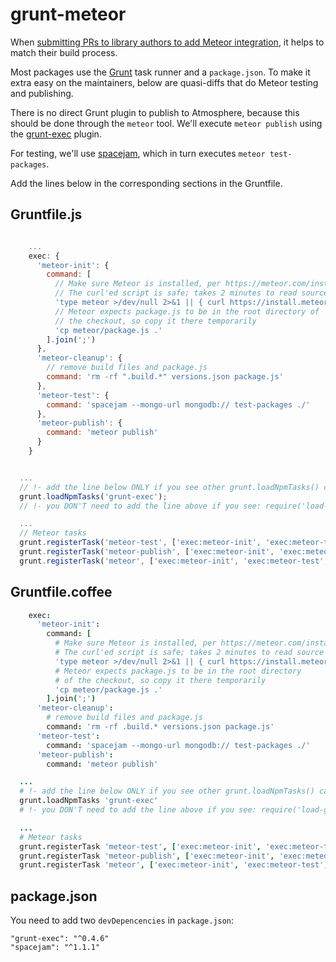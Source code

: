 grunt-meteor
============

When [submitting PRs to library authors to add Meteor integration](https://github.com/raix/Meteor-community-discussions/issues/14),
it helps to match their build process.

Most packages use the [Grunt](gruntjs.com) task runner and a `package.json`. To make it extra easy on the maintainers, below
are quasi-diffs that do Meteor testing and publishing.

There is no direct Grunt plugin to publish to Atmosphere, because this should be done through the `meteor` tool. We'll execute `meteor publish` using the [grunt-exec](https://github.com/jharding/grunt-exec) plugin.

For testing, we'll use [spacejam](stackoverflow.com/questions/27209779/exit-meteor-tinytest-after-after-all-tests-have-been-completed), which in turn executes `meteor test-packages`.

Add the lines below in the corresponding sections in the Gruntfile.

## Gruntfile.js

```js

    ...
    exec: {
      'meteor-init': {
        command: [
          // Make sure Meteor is installed, per https://meteor.com/install.
          // The curl'ed script is safe; takes 2 minutes to read source & check.
          'type meteor >/dev/null 2>&1 || { curl https://install.meteor.com/ | sh; }',
          // Meteor expects package.js to be in the root directory of
          // the checkout, so copy it there temporarily
          'cp meteor/package.js .'
        ].join(';')
      },
      'meteor-cleanup': {
        // remove build files and package.js
        command: 'rm -rf ".build.*" versions.json package.js'
      },
      'meteor-test': {
        command: 'spacejam --mongo-url mongodb:// test-packages ./'
      },
      'meteor-publish': {
        command: 'meteor publish'
      }
    }


  ...
  // !- add the line below ONLY if you see other grunt.loadNpmTasks() calls
  grunt.loadNpmTasks('grunt-exec');
  // !- you DON'T need to add the line above if you see: require('load-grunt-tasks')(grunt);

  ...
  // Meteor tasks
  grunt.registerTask('meteor-test', ['exec:meteor-init', 'exec:meteor-test', 'exec:meteor-cleanup']);
  grunt.registerTask('meteor-publish', ['exec:meteor-init', 'exec:meteor-publish', 'exec:meteor-cleanup']);
  grunt.registerTask('meteor', ['exec:meteor-init', 'exec:meteor-test', 'exec:meteor-publish', 'exec:meteor-cleanup']);
```

## Gruntfile.coffee

```coffee
    exec:
      'meteor-init':
        command: [
          # Make sure Meteor is installed, per https://meteor.com/install.
          # The curl'ed script is safe; takes 2 minutes to read source & check.
          'type meteor >/dev/null 2>&1 || { curl https://install.meteor.com/ | sh; }',
          # Meteor expects package.js to be in the root directory
          # of the checkout, so copy it there temporarily
          'cp meteor/package.js .'
        ].join(';')
      'meteor-cleanup':
        # remove build files and package.js
        command: 'rm -rf .build.* versions.json package.js'
      'meteor-test':
        command: 'spacejam --mongo-url mongodb:// test-packages ./'
      'meteor-publish':
        command: 'meteor publish'

  ...
  # !- add the line below ONLY if you see other grunt.loadNpmTasks() calls
  grunt.loadNpmTasks 'grunt-exec'
  # !- you DON'T need to add the line above if you see: require('load-grunt-tasks')(grunt);

  ...
  # Meteor tasks
  grunt.registerTask 'meteor-test', ['exec:meteor-init', 'exec:meteor-test', 'exec:meteor-cleanup']
  grunt.registerTask 'meteor-publish', ['exec:meteor-init', 'exec:meteor-publish', 'exec:meteor-cleanup']
  grunt.registerTask 'meteor', ['exec:meteor-init', 'exec:meteor-test', 'exec:meteor-publish', 'exec:meteor-cleanup']
```

## package.json

You need to add two `devDepencencies` in `package.json`:

    "grunt-exec": "^0.4.6"
    "spacejam": "^1.1.1"

